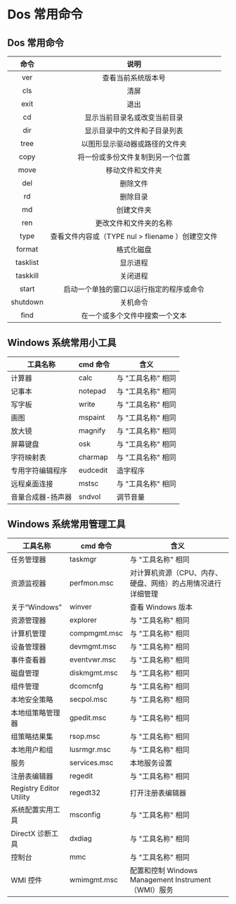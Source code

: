 # Dos 常用命令

## Dos 常用命令

|   命令   |                       说明                       |
| :------: | :----------------------------------------------: |
|   ver    |                查看当前系统版本号                |
|   cls    |                       清屏                       |
|   exit   |                       退出                       |
|    cd    |           显示当前⽬录名或改变当前⽬录           |
|   dir    |           显示⽬录中的⽂件和⼦⽬录列表           |
|   tree   |          以图形显示驱动器或路径的文件夹          |
|   copy   |         将⼀份或多份⽂件复制到另⼀个位置         |
|   move   |                 移动⽂件和⽂件夹                 |
|   del    |                     删除⽂件                     |
|    rd    |                     删除⽬录                     |
|    md    |                    创建⽂件夹                    |
|   ren    |              更改⽂件和⽂件夹的名称              |
|   type   | 查看⽂件内容或（TYPE nul > fliename ）创建空文件 |
|  format  |                    格式化磁盘                    |
| tasklist |                     显示进程                     |
| taskkill |                     关闭进程                     |
|  start   |     启动⼀个单独的窗⼝以运⾏指定的程序或命令     |
| shutdown |                     关机命令                     |
|   ﬁnd    |          在一个或多个文件中搜索一个文本          |

## Windows 系统常用小工具

| **工具名称**      | **cmd 命令** | **含义**           |
| ----------------- | ------------ | ------------------ |
| 计算器            | calc         | 与 "工具名称" 相同 |
| 记事本            | notepad      | 与 "工具名称" 相同 |
| 写字板            | write        | 与 "工具名称" 相同 |
| 画图              | mspaint      | 与 "工具名称" 相同 |
| 放大镜            | magnify      | 与 "工具名称" 相同 |
| 屏幕键盘          | osk          | 与 "工具名称" 相同 |
| 字符映射表        | charmap      | 与 "工具名称" 相同 |
| 专用字符编辑程序  | eudcedit     | 造字程序           |
| 远程桌面连接      | mstsc        | 与 "工具名称" 相同 |
| 音量合成器-扬声器 | sndvol       | 调节音量           |

## Windows 系统常用管理工具

| **工具名称**            | **cmd 命令** | **含义**                                                    |
| ----------------------- | ------------ | ----------------------------------------------------------- |
| 任务管理器              | taskmgr      | 与 "工具名称" 相同                                          |
| 资源监视器              | perfmon.msc  | 对计算机资源（CPU、内存、硬盘、网络）的占用情况进行详细管理 |
| 关于“Windows”           | winver       | 查看 Windows 版本                                           |
| 资源管理器              | explorer     | 与 "工具名称" 相同                                          |
| 计算机管理              | compmgmt.msc | 与 "工具名称" 相同                                          |
| 设备管理器              | devmgmt.msc  | 与 "工具名称" 相同                                          |
| 事件查看器              | eventvwr.msc | 与 "工具名称" 相同                                          |
| 磁盘管理                | diskmgmt.msc | 与 "工具名称" 相同                                          |
| 组件管理                | dcomcnfg     | 与 "工具名称" 相同                                          |
| 本地安全策略            | secpol.msc   | 与 "工具名称" 相同                                          |
| 本地组策略管理器        | gpedit.msc   | 与 "工具名称" 相同                                          |
| 组策略结果集            | rsop.msc     | 与 "工具名称" 相同                                          |
| 本地用户和组            | lusrmgr.msc  | 与 "工具名称" 相同                                          |
| 服务                    | services.msc | 本地服务设置                                                |
| 注册表编辑器            | regedit      | 与 "工具名称" 相同                                          |
| Registry Editor Utility | regedt32     | 打开注册表编辑器                                            |
| 系统配置实用工具        | msconfig     | 与 "工具名称" 相同                                          |
| DirectX 诊断工具        | dxdiag       | 与 "工具名称" 相同                                          |
| 控制台                  | mmc          | 与 "工具名称" 相同                                          |
| WMI 控件                | wmimgmt.msc  | 配置和控制 Windows Management Instrument （WMI）服务        |
